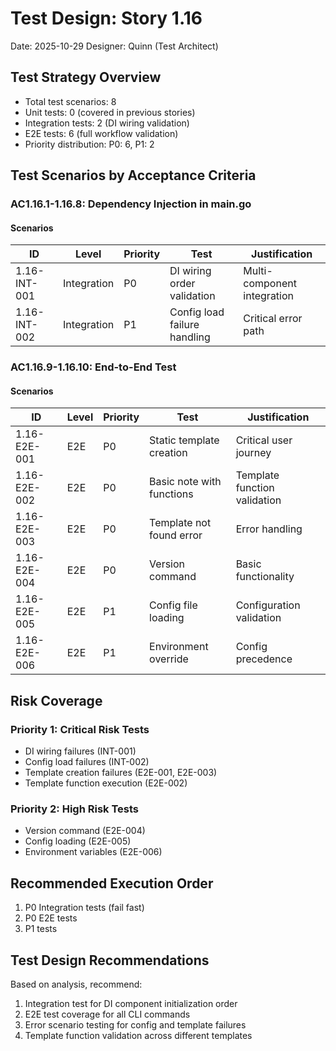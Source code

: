 # Test Design: Story 1.16

Date: 2025-10-29
Designer: Quinn (Test Architect)

## Test Strategy Overview

- Total test scenarios: 8
- Unit tests: 0 (covered in previous stories)
- Integration tests: 2 (DI wiring validation)
- E2E tests: 6 (full workflow validation)
- Priority distribution: P0: 6, P1: 2

## Test Scenarios by Acceptance Criteria

### AC1.16.1-1.16.8: Dependency Injection in main.go

#### Scenarios

| ID           | Level       | Priority | Test                      | Justification            |
| ------------ | ----------- | -------- | ------------------------- | ------------------------ |
| 1.16-INT-001 | Integration | P0       | DI wiring order validation | Multi-component integration |
| 1.16-INT-002 | Integration | P1       | Config load failure handling | Critical error path |

### AC1.16.9-1.16.10: End-to-End Test

#### Scenarios

| ID           | Level | Priority | Test                      | Justification            |
| ------------ | ----- | -------- | ------------------------- | ------------------------ |
| 1.16-E2E-001 | E2E   | P0       | Static template creation | Critical user journey |
| 1.16-E2E-002 | E2E   | P0       | Basic note with functions | Template function validation |
| 1.16-E2E-003 | E2E   | P0       | Template not found error | Error handling |
| 1.16-E2E-004 | E2E   | P0       | Version command | Basic functionality |
| 1.16-E2E-005 | E2E   | P1       | Config file loading | Configuration validation |
| 1.16-E2E-006 | E2E   | P1       | Environment override | Config precedence |

## Risk Coverage

### Priority 1: Critical Risk Tests

- DI wiring failures (INT-001)
- Config load failures (INT-002)
- Template creation failures (E2E-001, E2E-003)
- Template function execution (E2E-002)

### Priority 2: High Risk Tests

- Version command (E2E-004)
- Config loading (E2E-005)
- Environment variables (E2E-006)

## Recommended Execution Order

1. P0 Integration tests (fail fast)
2. P0 E2E tests
3. P1 tests

## Test Design Recommendations

Based on analysis, recommend:

1. Integration test for DI component initialization order
2. E2E test coverage for all CLI commands
3. Error scenario testing for config and template failures
4. Template function validation across different templates
